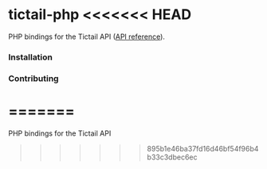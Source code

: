 tictail-php
<<<<<<< HEAD
==============

PHP bindings for the Tictail API ([API reference](https://tictail.com/developers/documentation/api-reference/)).

### Installation


### Contributing

=======
===========

PHP bindings for the Tictail API
>>>>>>> 895b1e46ba37fd16d46bf54f96b4b33c3dbec6ec
